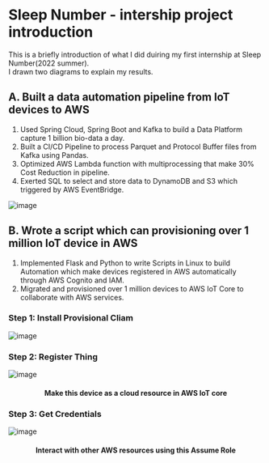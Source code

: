 # Sleep Number - intership project introduction
This is a briefly introduction of what I did duiring my first internship at Sleep Number(2022 summer).  
I drawn two diagrams to explain my results.  

## A. Built a data automation pipeline from IoT devices to AWS
1. Used Spring Cloud, Spring Boot and Kafka to build a Data Platform capture 1 billion bio-data a day.  
2. Built a CI/CD Pipeline to process Parquet and Protocol Buffer files from Kafka using Pandas.  
3. Optimized AWS Lambda function with multiprocessing that make 30% Cost Reduction in pipeline.  
4. Exerted SQL to select and store data to DynamoDB and S3 which triggered by AWS EventBridge.  

![image](https://github.com/TotallyNewGuy/work-project-diagram/blob/main/sleep%20number%201.png)

## B. Wrote a script which can provisioning over 1 million IoT device in AWS
1. Implemented Flask and Python to write Scripts in Linux to build Automation which make devices registered in AWS automatically through AWS Cognito and IAM.  
2. Migrated and provisioned over 1 million devices to AWS IoT Core to collaborate with AWS services.  

### Step 1: Install Provisional Cliam
![image](https://github.com/TotallyNewGuy/work-project-diagram/blob/main/sleep%20number%20A.png)

### Step 2: Register Thing
![image](https://github.com/TotallyNewGuy/work-project-diagram/blob/main/sleep%20number%20B.png)

<h4 align="center">Make this device as a cloud resource in AWS IoT core</h4>  

### Step 3: Get Credentials
![image](https://github.com/TotallyNewGuy/work-project-diagram/blob/main/sleep%20number%20C.png)

<h4 align="center">Interact with other AWS resources using this Assume Role</h4>  


